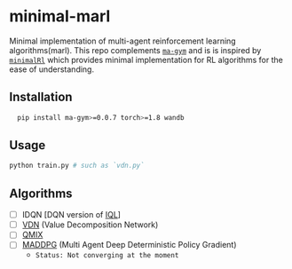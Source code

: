 # minimal-marl

Minimal implementation of multi-agent reinforcement learning algorithms(marl). This repo
complements [`ma-gym`](https://github.com/koulanurag/ma-gym) and is is inspired
by [`minimalRl`](https://github.com/seungeunrho/minimalRL) which provides minimal implementation for RL algorithms for
the ease of understanding.

## Installation

```bash
  pip install ma-gym>=0.0.7 torch>=1.8 wandb
```

## Usage

```bash
python train.py # such as `vdn.py`
```

## Algorithms

- [ ] IDQN \[DQN version of [IQL](https://web.media.mit.edu/~cynthiab/Readings/tan-MAS-reinfLearn.pdf)\]
- [ ] [VDN](https://arxiv.org/abs/1706.05296) (Value Decomposition Network)
- [ ] [QMIX](https://arxiv.org/pdf/1803.11485.pdf)
- [ ] [MADDPG](https://arxiv.org/abs/1706.02275) (Multi Agent Deep Deterministic Policy Gradient)
  - `Status: Not converging at the moment`
